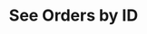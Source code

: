---
title: See Orders by ID
position_number: 4
type: get
description: /v1/future-u/trade/order/detail
parameters:
  - name: orderId
    type: integer
    mandatory: true
    default: N/A
    description: Order ID
    ranges:
content_markdown: |-

               #### **Limit Flow Rules**

               200/s/apikey
left_code_blocks:
  - code_block: "public void getMarketConfig() {\r\n\tString text = HttpUtil.get(URL + \"/data/api/v1/future-u/trade/getMarketConfig\");\r\n\tSystem.out.println(text);\r\n}"
    title: Java
    language: java
right_code_blocks:
  - code_block: |-
      {
        "msgInfo": {
          "code": "",
          "msg": ""
        },
        "msg": "",
        "data": {
          "avgPrice": 0, //Average price
          "closePosition": false, //Whether to close all when order condition is triggered
          "closeProfit": 0, //Offset profit and loss
          "createdTime": 0, //Create time
          "executedQty": 0, //Volume (Cont)
          "forceClose": false, //Is it a liquidation order
          "marginFrozen": 0, //Occupied margin
          "orderId": 0, //Order ID
          "orderSide": "", //Order side
          "orderType": "", //Order type
          "origQty": 0, //Quantity (Cont)
          "positionSide": "", //Position side
          "price": 0, //Order price
          "sourceId": 0, //Triggering conditions ID
          "state": "", //Order state:NEW：New order (unfilled);PARTIALLY_FILLED:Partial deal;PARTIALLY_CANCELED:Partial revocation;FILLED:Filled;CANCELED:Cancled;REJECTED:Order failed;EXPIRED：Expired
          "symbol": "", //Trading pair
          "timeInForce": "", //Valid type
          "triggerProfitPrice": 0, //TP trigger price
          "triggerStopPrice": 0 //SL trigger price
        },
        "code": 200
      }
    title: Response
    language: json
---